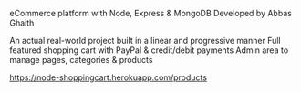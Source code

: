eCommerce platform with Node, Express & MongoDB Developed by Abbas Ghaith

An actual real-world project built in a linear and progressive manner
Full featured shopping cart with PayPal & credit/debit payments
Admin area to manage pages, categories & products

https://node-shoppingcart.herokuapp.com/products
